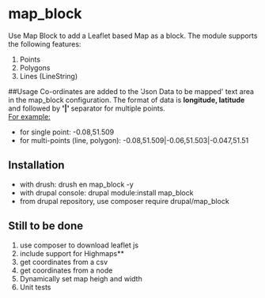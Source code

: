# map_block
Use Map Block to add a Leaflet based Map as a block. The module supports the following 
features:
1. Points
2. Polygons
3. Lines (LineString)

##Usage
Co-ordinates are added to the 'Json Data to be mapped' text area in the map_block
configuration. The format of data is <b>longitude, latitude</b> and followed by <b>'|' </b>
separator for multiple points.<br>
<u>For example:</u>
* for single point:  -0.08,51.509
* for multi-points (line, polygon):  -0.08,51.509|-0.06,51.503|-0.047,51.51


## Installation

* with drush: drush en map_block -y
* with drupal console: drupal module:install map_block
* from drupal repository, use composer require drupal/map_block

## Still to be done
1. use composer to download leaflet js
2. include support for Highmaps** 
3. get coordinates from a csv
4. get coordinates from a node
5. Dynamically set map heigh and width
6. Unit tests
